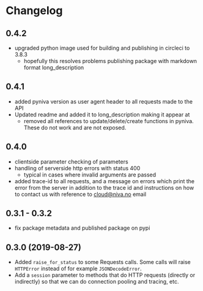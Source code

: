# Changelog

## 0.4.2

- upgraded python image used for building and publishing in circleci to 3.8.3
  - hopefully this resolves problems publishing package with markdown format long_description

## 0.4.1

- added pyniva version as user agent header to all requests made to the API
- Updated readme and added it to long_description making it appear at
  - removed all references to update/delete/create functions in pyniva. These do not work and are not exposed.

## 0.4.0

- clientside parameter checking of parameters
- handling of serverside http errors with status 400
  - typical in cases where invalid arguments are passed
- added trace-id to all requests, and a message on errors which print the error from the server 
in addition to the trace id and instructions on how to contact us with reference to cloud@niva.no email

## 0.3.1 - 0.3.2

- fix package metadata and published package on pypi


## 0.3.0 (2019-08-27)

- Added `raise_for_status` to some Requests calls. Some calls will
  raise `HTTPError` instead of for example `JSONDecodeError`.
- Add a `session` parameter to methods that do HTTP requests (directly
  or indirectly) so that we can do connection pooling and tracing, etc.